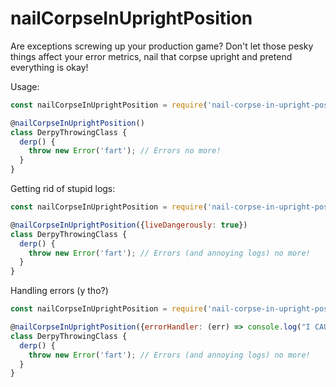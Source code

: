 # nailCorpseInUprightPosition

Are exceptions screwing up your production game? Don't let those pesky things affect your error metrics, nail that corpse upright and pretend everything is okay!

Usage:

```js
const nailCorpseInUprightPosition = require('nail-corpse-in-upright-position');

@nailCorpseInUprightPosition()
class DerpyThrowingClass {
  derp() {
    throw new Error('fart'); // Errors no more!
  }
}
```

Getting rid of stupid logs:
```js
const nailCorpseInUprightPosition = require('nail-corpse-in-upright-position');

@nailCorpseInUprightPosition({liveDangerously: true})
class DerpyThrowingClass {
  derp() {
    throw new Error('fart'); // Errors (and annoying logs) no more!
  }
}
```

Handling errors (y tho?)
```js
const nailCorpseInUprightPosition = require('nail-corpse-in-upright-position');

@nailCorpseInUprightPosition({errorHandler: (err) => console.log("I CAUGHT", err)})
class DerpyThrowingClass {
  derp() {
    throw new Error('fart'); // Errors (and annoying logs) no more!
  }
}
```